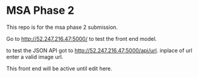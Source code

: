 # MSA Phase 2

This repo is for the msa phase 2 submission.

Go to http://52.247.216.47:5000/ to test the front end model.

to test the JSON API got to http://52.247.216.47:5000/api/url. inplace of url enter a valid image url. 
  
This front end will be active until edit here.  
